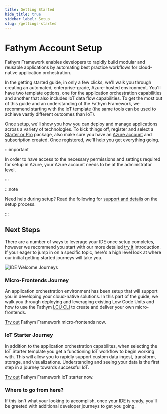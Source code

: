 ```yaml
---
title: Getting Started
hide_title: true
sidebar_label: Setup
slug: /gettings-started
---
```


# Fathym Account Setup

Fathym Framework enables developers to rapidly build modular and reusable applications by automating best practice workflows for cloud-native application orchestration.

In the getting started guide, in only a few clicks, we'll walk you through creating an automated, enterprise-grade, Azure-hosted environment.  You'll have two template options, one for the application orchestration capabilities and another that also includes IoT data flow capabilities.  To get the most out of this guide and an understanding of the Fathym Framework, we recommend starting with the IoT template (the same tools can be used to achieve vastly different outcomes than IoT).  

Once setup, we'll show you how you can deploy and manage applications across a variety of technologies.  To kick things off, register and select a [Starter or Pro](https://www.fathym-it.com/billing/lcu) package, also make sure you have an [Azure account](https://azure.microsoft.com/en-us/free/) and subscription created.  Once registered, we'll help you get everything going.

:::important

In order to have access to the necessary permissions and settings required for setup in Azure, your Azure account needs to be at the administrator level.

:::

:::note

Need help during setup?  Read the following for [support and details](getting-started/for-devs/enterprise-setup-explained) on the setup process.

:::

## Next Steps

There are a number of ways to leverage your IDE once setup completes, however we recommend you start with our more detailed [try it](getting-started/try-it) introduction.  If your eager to jump in on a specific topic, here's a high level look at where our initial getting started journeys will take you.

![IDE Welcome Journeys](/img/screenshots/ide-welcome-journeys.png)

### Micro-Frontends Journey

An application orchestration environment has been setup that will support you in developing your cloud-native solutions.  In this part of the guide, we walk you through deploying and leveraging existing Low Code Units and how to use the Fathym [LCU CLI](developers/applications/cli) to create and deliver your own micro-frontends.

[Try out](getting-started/try-it/micro-frontends) Fathym Framework micro-frontends now.

### IoT Starter Journey

In addition to the application orchestration capabilites, when selecting the IoT Starter template you get a functioning IoT workflow to begin working with.  This will allow you to rapidly support custom data ingest, transform, storage, and visualizations.  Understanding and seeing your data is the first step in a journey towards successful IoT.

[Try out](getting-started/try-it/iot) Fathym Framework IoT starter now.

### Where to go from here?

If this isn't what your looking to accomplish, once your IDE is ready, you'll be greeted with additional developer journeys to get you going.
